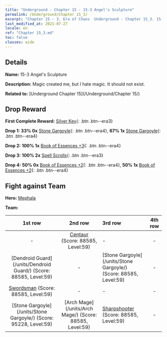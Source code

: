 ```yaml
---
title: "Underground - Chapter 15 - 15-3 Angel's Sculpture"
permalink: /Underground/Chapter 15_3/
excerpt: "Chapter 15 - 3. Era of Chaos  Underground - Chapter 15_3. 15-3 Angel's Sculpture"
last_modified_at: 2021-07-27
locale: en
ref: "Chapter 15_3.md"
toc: false
classes: wide
---
```


## Details

 **Name:** 15-3 Angel's Sculpture

 **Description:** Magic created me, but I hate magic. It should not exist. 

 **Related to:** [Underground Chapter 15](/Underground/Chapter 15/)

## Drop Reward

 **First Complete Reward:** [Silver Key](/Items/con_693/){: .btn .btn--era3}

 **Drop 1:** **33% 0x** [Stone Gargoyle](/Items/unt_236/){: .btn .btn--era4}, **67% 1x** [Stone Gargoyle](/Items/unt_236/){: .btn .btn--era4}

 **Drop 2:** **100% 1x** [Book of Essences +3](/Items/mat_60/){: .btn .btn--era4}

 **Drop 3:** **100% 2x** [Spell Scrolls](/Items/con_694/){: .btn .btn--era3}

 **Drop 4:** **50% 0x** [Book of Essences +2](/Items/mat_53/){: .btn .btn--era4}, **50% 1x** [Book of Essences +2](/Items/mat_53/){: .btn .btn--era4}


## Fight against Team
 **Hero:** [Mephala](/heroes/Mephala/)

 **Team:**


  | 1st row | 2nd row | 3rd row | 4th row |
  |:----:|:----:|:----|:----:|
  | - | [Centaur](/units/Centaur/) (Score: 88585, Level:59)  | - | - |
  | [Dendroid Guard](/units/Dendroid Guard/) (Score: 88585, Level:59)  | - | [Stone Gargoyle](/units/Stone Gargoyle/) (Score: 88585, Level:59)  | - |
  | [Swordsman](/units/Swordsman/) (Score: 88585, Level:59)  | - | - | - |
  | [Stone Gargoyle](/units/Stone Gargoyle/) (Score: 95228, Level:59)  | [Arch Mage](/units/Arch Mage/) (Score: 88585, Level:59)  | [Sharpshooter](/units/Sharpshooter/) (Score: 88585, Level:59)  | - |


